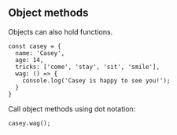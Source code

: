 ## Object methods

Objects can also hold functions.

```
const casey = {
  name: 'Casey',
  age: 14,
  tricks: ['come', 'stay', 'sit', 'smile'],
  wag: () => {
    console.log('Casey is happy to see you!');
  }
}
```

Call object methods using dot notation:

```
casey.wag();
```